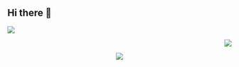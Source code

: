 ## Hi there 👋

<p align="left">
<img src="https://github-readme-stats.vercel.app/api?username=firelike&show_icons=true">
</p>

<p align="right">
<img src="https://github-readme-stats.vercel.app/api/top-langs/?username=firelike">
</p>

<p align="center">
<img src="https://github-readme-streak-stats.herokuapp.com/?user=firelike">
</p>

<!--
**firelike/firelike** is a ✨ _special_ ✨ repository because its `README.md` (this file) appears on your GitHub profile.

Here are some ideas to get you started:

- 🔭 I’m currently working on ...
- 🌱 I’m currently learning ...
- 👯 I’m looking to collaborate on ...
- 🤔 I’m looking for help with ...
- 💬 Ask me about ...
- 📫 How to reach me: ...
- 😄 Pronouns: ...
- ⚡ Fun fact: ...
-->
